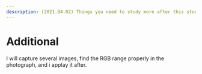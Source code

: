 ```yaml
---
description: (2021.04.02) Things you need to study more after this study.
---
```


# Additional

I will capture several images, find the RGB range properly in the photograph, and i applay it after.




